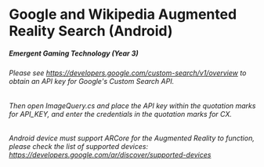 # Google and Wikipedia Augmented Reality Search (Android)
##### Emergent Gaming Technology (Year 3)

###### Please see https://developers.google.com/custom-search/v1/overview to obtain an API key for Google's Custom Search API. 

###### Then open ImageQuery.cs and place the API key within the quotation marks for API_KEY, and enter the credentials in the quotation marks for CX.

###### Android device must support ARCore for the Augmented Reality to function, please check the list of supported devices: https://developers.google.com/ar/discover/supported-devices
